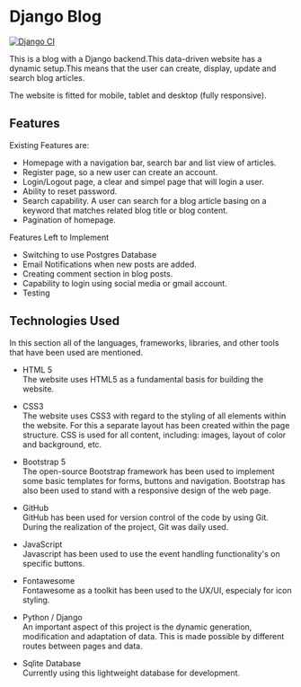 # Django Blog 

[![Django CI](https://github.com/davy254/django_blog_2/actions/workflows/django.yml/badge.svg)](https://github.com/davy254/django_blog_2/actions/workflows/django.yml)

This is a blog with a Django backend.This data-driven website has a dynamic setup.This means that the user can  create, display, update and search blog articles.

 The website is fitted for mobile, tablet and desktop (fully responsive). 


## Features

Existing Features are:

* Homepage with a navigation bar, search bar and list view of articles. 
* Register page, so a new user can create an account. 
* Login/Logout page, a clear and simpel page that will login a user.
* Ability to reset password.
* Search capability. A user can search for a blog article basing on a keyword that 
    matches  related blog title or blog content.
* Pagination of homepage.


Features Left to Implement 

* Switching to use Postgres Database
* Email Notifications when new posts are added.
* Creating comment section in blog posts.
* Capability to login using social media or gmail account.
* Testing



## Technologies Used

In this section all of the languages, frameworks, libraries, and other tools that have been used are mentioned. 

*	HTML 5 <br/>
    The website uses HTML5 as a fundamental basis for building the website.

*	CSS3 <br/>
    The website uses CSS3 with regard to the styling of all elements within the website. For this a separate layout has been created within the page structure. 
    CSS is used for all content, including: images, layout of color and background, etc.

*	Bootstrap 5 <br/>
    The open-source Bootstrap framework has been used to implement some basic templates for forms, buttons and navigation. 
    Bootstrap has also been used to stand with a responsive design of the web page.
 
 
*	GitHub <br/>
    GitHub has been used for version control of the code by using Git. 
    During the realization of the project, Git was daily used.

*	JavaScript<br/>
    Javascript has been used to use the event handling functionality's on specific buttons. 

*	Fontawesome<br/>
    Fontawesome as a toolkit has been used to the UX/UI, especialy for icon styling. 

*   Python / Django <br/> 
    An important aspect of this project is the dynamic generation, modification and adaptation of data. 
    This is made possible by different routes between pages and data. 

* Sqlite Database <br/>
  Currently using this lightweight database for development.


